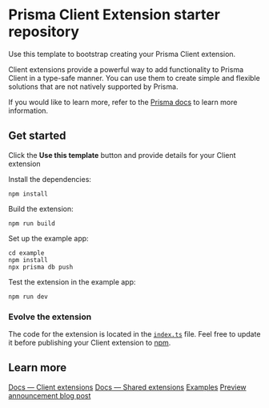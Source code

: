 # Prisma Client Extension starter repository

Use this template to bootstrap creating your Prisma Client extension.

Client extensions provide a powerful way to add functionality to Prisma Client in a type-safe manner. You can use them to create simple and flexible solutions that are not natively supported by Prisma. 



If you would like to learn more, refer to the [Prisma docs](https://www.prisma.io/docs/concepts/components/prisma-client/client-extensions) to learn more information.

## Get started

Click the **Use this template** button and provide details for your Client extension

Install the dependencies:

```
npm install
```

Build the extension:

```
npm run build
```

Set up the example app:

```
cd example
npm install
npx prisma db push
```

Test the extension in the example app:
```
npm run dev
```

### Evolve the extension

The code for the extension is located in the [`index.ts`](./src/index.ts) file. Feel free to update it before publishing your Client extension to [npm](https://npmjs.com/).

## Learn more

[Docs — Client extensions](https://www.prisma.io/docs/concepts/components/prisma-client/client-extensions)
[Docs — Shared extensions](https://www.prisma.io/docs/concepts/components/prisma-client/client-extensions/shared-extensions)
[Examples](https://github.com/prisma/prisma-client-extensions/tree/main)
[Preview announcement blog post](https://www.prisma.io/blog/client-extensions-preview-8t3w27xkrxxn#introduction)